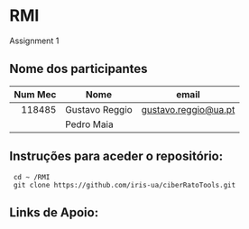 # RMI 
Assignment 1

## Nome dos participantes

|  Num Mec | Nome                | email                   |
| ----: | ------------------- | ----------------------- |
| 118485|   Gustavo Reggio    |  gustavo.reggio@ua.pt   |  
| |   Pedro Maia |   |




## Instruções para aceder o repositório:
```
 cd ~ /RMI
 git clone https://github.com/iris-ua/ciberRatoTools.git
 ```




## Links de Apoio: